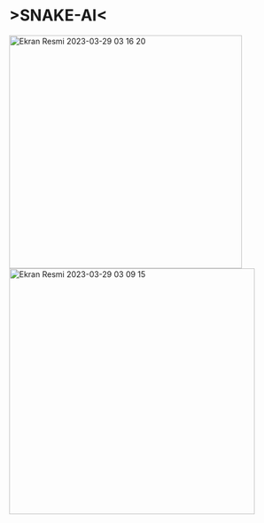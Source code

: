 # >SNAKE-AI<



<img width="420" alt="Ekran Resmi 2023-03-29 03 16 20" src="https://user-images.githubusercontent.com/80509562/228395972-cf31ee2e-b76e-4ef2-ae43-d6e6e3f484b4.png"> <img width="443" alt="Ekran Resmi 2023-03-29 03 09 15" src="https://user-images.githubusercontent.com/80509562/228395985-0ea7f275-72e5-402c-bc52-a27681c5b24f.png">


